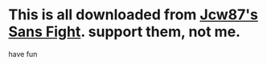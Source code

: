 # This is all downloaded from [Jcw87's Sans Fight](https://github.com/Jcw87/c2-sans-fight). support them, not me.

have fun
